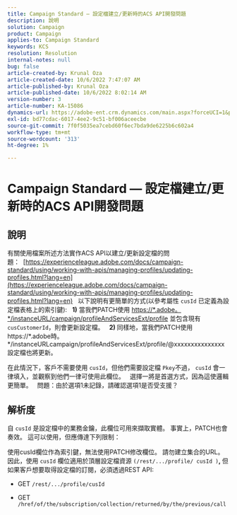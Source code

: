 ```yaml
---
title: Campaign Standard — 設定檔建立/更新時的ACS API開發問題
description: 說明
solution: Campaign
product: Campaign
applies-to: Campaign Standard
keywords: KCS
resolution: Resolution
internal-notes: null
bug: false
article-created-by: Krunal Oza
article-created-date: 10/6/2022 7:47:07 AM
article-published-by: Krunal Oza
article-published-date: 10/6/2022 8:02:14 AM
version-number: 3
article-number: KA-15086
dynamics-url: https://adobe-ent.crm.dynamics.com/main.aspx?forceUCI=1&pagetype=entityrecord&etn=knowledgearticle&id=a100990e-4b45-ed11-bba2-002248086a27
exl-id: bd77cdac-6017-4ee2-9c51-bf006aceecbe
source-git-commit: 7f0f5035ea7cebd60f6ec7bda9de6225b6c602a4
workflow-type: tm+mt
source-wordcount: '313'
ht-degree: 1%

---
```


# Campaign Standard — 設定檔建立/更新時的ACS API開發問題

## 說明


有關使用檔案所述方法實作ACS API以建立/更新設定檔的問題：  [https://experienceleague.adobe.com/docs/campaign-standard/using/working-with-apis/managing-profiles/updating-profiles.html?lang=en](https://experienceleague.adobe.com/docs/campaign-standard/using/working-with-apis/managing-profiles/updating-profiles.html?lang=en)
 
以下說明有更簡單的方式(以參考屬性 `cusId` 已定義為設定檔表格上的索引鍵):
 
<b>1)</b> 當我們PATCH使用 [https://\*.adobe。\*/instanceURL/campaign/profileAndServicesExt/profile](https://na01.safelinks.protection.outlook.com/?url=https://mc.adobe.io/unilever-mkt-stage1/campaign/profileAndServicesExt/profile&amp;amp;data=02%7c01%7c%7c7ae64aa57f294ebc9d7d08d4bd48ea2f%7cfa7b1b5a7b34438794aed2c178decee1%7c0%7c0%7c636341568263078022&amp;amp;sdata=EVqAIvzLyFYiHf18eFGtnFm9ya/lLg2YfH5T3xer/9E%3D&amp;amp;reserved=0) 並包含現有 `cusCustomerId`，則會更新設定檔。
 
<b>2) </b>同樣地，當我們PATCH使用https://\*.adobe時。\*/instanceURLcampaign/profileAndServicesExt/profile/@xxxxxxxxxxxxxxx設定檔也將更新。

在此情況下，客戶不需要使用 `cusId`，但他們需要設定檔 `Pkey`不過， `cusId` 會一律填入，並觀察到他們一律可使用此欄位。
 
選擇一將是首選方式，因為這使邏輯更簡單。
 
問題：由於選項1未記錄，請確認選項1是否受支援？


## 解析度


自 `cusId` 是設定檔中的業務金鑰，此欄位可用來擷取實體。
事實上，PATCH也會奏效。
這可以使用，但應傳達下列限制：

使用cusId欄位作為索引鍵，無法使用PATCH修改欄位。
請勿建立集合的URL。
因此，使用 `cusId` 欄位適用於頂層設定檔資源 `(/rest/.../profile/ cusId )`<b>, </b>但如果客戶想要取得設定檔的訂閱，必須透過REST API:

- GET `/rest/.../profile/cusId`




- GET `/href/of/the/subscription/collection/returned/by/the/previous/call`
